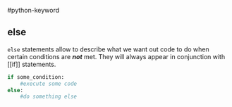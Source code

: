 #python-keyword 
## else
`else` statements allow to describe what we want out code to do when certain conditions are ***not*** met.
They will always appear in conjunction with [[if]] statements.

```python
if some_condition:
	#execute some code
else:
	#do something else
```